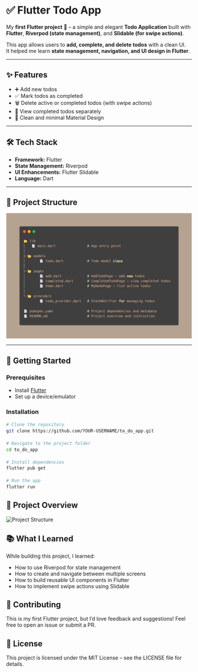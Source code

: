 # ✅ Flutter Todo App

My **first Flutter project** 🎉 – a simple and elegant **Todo Application** built with **Flutter**, **Riverpod (state management)**, and **Slidable (for swipe actions)**.

This app allows users to **add, complete, and delete todos** with a clean UI.  
It helped me learn **state management, navigation, and UI design in Flutter**.

---

## ✨ Features

- ➕ Add new todos
- ✅ Mark todos as completed
- 🗑️ Delete active or completed todos (with swipe actions)
- 📂 View completed todos separately
- 🎨 Clean and minimal Material Design

---

## 🛠️ Tech Stack

- **Framework:** Flutter
- **State Management:** Riverpod
- **UI Enhancements:** Flutter Slidable
- **Language:** Dart

---

## 📂 Project Structure

![Project Structure](readme_image/project_structure.png)

---

## 🚀 Getting Started

### Prerequisites

- Install [Flutter](https://docs.flutter.dev/get-started/install)
- Set up a device/emulator

### Installation

```bash
# Clone the repository
git clone https://github.com/YOUR-USERNAME/to_do_app.git

# Navigate to the project folder
cd to_do_app

# Install dependencies
flutter pub get

# Run the app
flutter run

```

## 📸 Project Overview

![Project Structure](readme_image\TODO_App.gif)

## 📚 What I Learned

While building this project, I learned:

- How to use Riverpod for state management
- How to create and navigate between multiple screens
- How to build reusable UI components in Flutter
- How to implement swipe actions using Slidable

## 🤝 Contributing

This is my first Flutter project, but I’d love feedback and suggestions!
Feel free to open an issue or submit a PR.

## 📜 License

This project is licensed under the MIT License – see the LICENSE
file for details.
